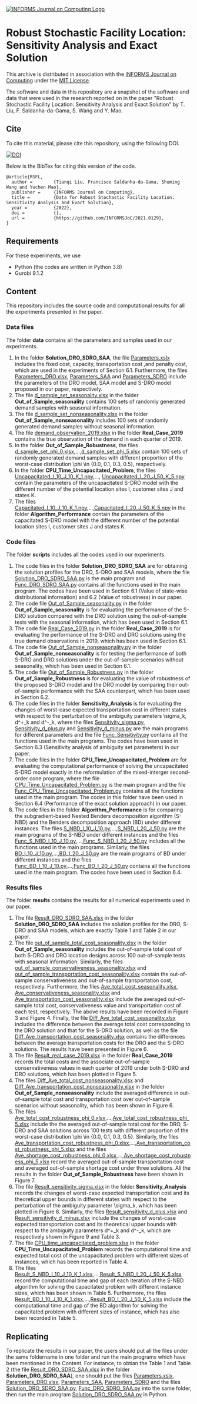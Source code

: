 [![INFORMS Journal on Computing Logo](https://INFORMSJoC.github.io/logos/INFORMS_Journal_on_Computing_Header.jpg)](https://pubsonline.informs.org/journal/ijoc)

# Robust Stochastic Facility Location: Sensitivity Analysis and Exact Solution

This archive is distributed in association with the [INFORMS Journal on
Computing](https://pubsonline.informs.org/journal/ijoc) under the [MIT License](LICENSE).

The software and data in this repository are a snapshot of the software and data
that were used in the research reported on in the paper "Robust Stochastic Facility Location: Sensitivity Analysis and Exact Solution" by T. Liu, F. Saldanha-da-Gama, S. Wang and Y. Mao. 

## Cite

To cite this material, please cite this repository, using the following DOI.

[![DOI](https://zenodo.org/badge/285853815.svg)](https://zenodo.org/badge/latestdoi/285853815)

Below is the BibTex for citing this version of the code.

```
@article{RSFL,
  author =        {Tianqi Liu, Francisco Saldanha-da-Gama, Shuming Wang and Yuchen Mao},
  publisher =     {INFORMS Journal on Computing},
  title =         {Data for Robust Stochastic Facility Location: Sensitivity Analysis and Exact Solution},
  year =          {2022},
  doi =           {},
  url =           {https://github.com/INFORMSJoC/2021.0129},
}  
```

## Requirements
For these experiments, we use
* Python (the codes are written in Python 3.8)
* Gurobi 9.1.2

## Content
This repository includes the source code and computational results for all the experiments presented in the paper.

### Data files
The folder **data** contains all the parameters and samples used in our experiments.
1. In the folder **Solution_DRO_SDRO_SAA**, the file [Parameters.xslx](data/Solution_DRO_SDRO_SAA/Parameters.xlsx) includes the fixed cost, capacity, transportation cost ,and penalty cost, which are used in the experiments of Section 6.1. Furthermore, the files [Parameters_DRO.xlsx](data/Parameters_DRO.xlsx), [Parameters_SAA](data/Parameters_SAA.xlsx) and [Parameters_SDRO](data/Parameters_SDRO.xlsx) include the parameters of the DRO model, SAA model and S-DRO model proposed in our paper, respectively.  
2. The file [d_sample_set_seasonality.xlsx](data/Out_of_Sample_seasonality/d_sample_set_seasonality.xlsx) in the folder **Out_of_Sample_seasonality** contains 100 sets of randomly generated demand samples with seasonal information. 
3. The file [d_sample_set_nonseasonality.xlsx](data/Out_of_Sample_nonseasonality/d_sample_set_nonseasonality.xlsx) in the folder **Out_of_Sample_nonseasonality** includes 100 sets of randomly generated demand samples without seasonal information.
4. The file [demand_observation_2019.xlsx](data/Real_Case_2019/demand_observation_2019.xlsx) in the folder **Real_Case_2019** contains the true observation of the demand in each quarter of 2019.
5. In the folder **Out_of_Sample_Robustness**, the files [d_sample_set_phi_0.xlsx](data/Out_of_Sample_Robustness/d_sample_set_phi_0.xlsx),...,[d_sample_set_phi_5.xlsx](data/Out_of_Sample_Robustness/d_sample_set_phi_5.xlsx) contain 100 sets of randomly generated demand samples with different proportion of the worst-case distribution \phi \in {0.0, 0.1, 0.3, 0.5}, respectively.
6. In the folder **CPU_Time_Uncapacitated_Problem**, the files [Uncapacitated_I_10_J_10_K_1.npy](data/CPU_Time_Uncapacitated_Problem/Uncapacitated_I_10_J_10_K_1.npy),..., [Uncapacitated_I_20_J_50_K_5.npy](data/CPU_Time_Uncapacitated_Problem/Uncapacitated_I_20_J_50_K_5.npy) contain the parameters of the uncapacitated S-DRO model with the different number of the potential location sites I, customer sites J and states K. 
7. The files [Capacitated_I_10_J_10_K_1.npy](data/Algorithm_Performance/Capacitated_I_10_J_10/Capacitated_I_10_J_10_K_1.npy),...,[Capacitated_I_20_J_50_K_5.npy](data/Algorithm_Performance/Capacitated_I_20_J_50/Capacitated_I_20_J_50_K_5.npy) in the folder **Algorithm_Performance** contain the parameters of the capacitated S-DRO model with the different number of the potential location sites I, customer sites J and states K.

### Code files 

The folder **scripts** includes all the codes used in our experiments.
1. The code files in the folder **Solution_DRO_SDRO_SAA** are for obtaining the solution profiles for the DRO, S-DRO and SAA models, where the file [Solution_DRO_SDRO_SAA.py](scripts/Solution_DRO_SDRO_SAA/Solution_DRO_SDRO_SAA.py) is the main program and [Func_DRO_SDRO_SAA.py](scripts/Solution_DRO_SDRO_SAA/Func_DRO_SDRO_SAA.py) contains all the functions used in the main program. The codes have been used in Section 6.1 (Value of state-wise distributional information) and 6.2 (Value of robustness) in our paper.
2. The code file [Out_of_Sample_seasonality.py](scripts/Out_of_Sample_seasonality/Out_of_Sample_seasonality.py) in the folder **Out_of_Sample_seasonality** is for evaluating the performance of the S-DRO solution compared with the DRO solution using the out-of-sample tests with the seasonal information, which has been used in Section 6.1.
3. The code file [Real_Case_2019.py](scripts/Real_Case_2019/Real_Case_2019.py) in the folder **Real_Case_2019** is for evaluating the performance of the S-DRO and DRO solutions using the true demand observations in 2019, which has been used in Section 6.1.
4. The code file [Out_of_Sample_nonseasonality.py](scripts/Out_of_Sample_nonseasonality/Out_of_Sample_nonseasonality.py) in the folder **Out_of_Sample_nonseasonality** is for testing the performance of both S-DRO and DRO solutions under the out-of-sample scenarios without seasonality, which has been used in Section 6.1.
5. The code file [Out_of_Sample_Robustness.py](scripts/Out_of_Sample_Robustness/Out_of_Sample_Robustness.py) in the folder **Out_of_Sample_Robustness** is for  evaluating the value of robustness of the proposed S-DRO model and the DRO model by comparing their out-of-sample performance with the SAA counterpart, which has been used in Section 6.2.
6. The code files in the folder **Sensitivity_Analysis** is for evaluating the changes of worst-case expected transportation cost in different states with respect to the perturbation of the ambiguity parameters \sigma_k, d^+_k and d^-_k, where the files [Sensitivity_sigma.py](scripts/Sensitivity_Analysis/Sensitivity_sigma.py), [Sensitivity_d_plus.py](scripts/Sensitivity_Analysis/Sensitivity_d_plus.py) and [Sensitivity_d_minus.py](scripts/Sensitivity_Analysis/Sensitivity_d_minus.py) are the main programs for different parameters and the file [Func_Sensitivity.py](scripts/Sensitivity_Analysis/Func_Sensitivity.py) contains all the functions used in the main programs. The codes have been used in Section 6.3 (Sensitivity analysis of ambiguity set parameters) in our paper.
7. The code files in the folder **CPU_Time_Uncapacitated_Problem** are for evaluating the computational performance of solving the uncapacitated S-DRO model exactly in the reformulation of the mixed-interger second-order cone program, where the file [CPU_Time_Uncapacitated_Problem.py](scripts/CPU_Time_Uncapacitated_Problem/CPU_Time_Uncapacitated_Problem.py) is the main program and the file [Func_CPU_Time_Uncapacitated_Problem.py](scripts/CPU_Time_Uncapacitated_Problem/Func_CPU_Time_Uncapacitated_Problem.py) contains all the functions used in the main program. The codes in this folder have been used in Section 6.4 (Performance of the exact solution approach) in our paper.
8. The code files in the folder **Algorithm_Performance** is for comparing the subgradient-based Nested Benders decomposition algorithm (S-NBD) and the Benders decomposition approach (BD) under different instances. The files [S_NBD_I_10_J_10.py](scripts/Algorithm_Performance/Capacitated_I_10_J_10/S_NBD_I_10_J_10.py),...,[S_NBD_I_20_J_50.py](scripts/Algorithm_Performance/Capacitated_I_20_J_50/S_NBD_I_20_J_50.py) are the main programs of the S-NBD under different instances and the files [Func_S_NBD_I_10_J_10.py](scripts/Algorithm_Performance/Capacitated_I_10_J_10/Func_S_NBD_I_10_J_10.py),...,[Func_S_NBD_I_20_J_50.py](scripts/Algorithm_Performance/Capacitated_I_20_J_50/Func_S_NBD_I_20_J_50.py) includes all the functions used in the main programs. Similarly, the files [BD_I_10_J_10.py](scripts/Algorithm_Performance/Capacitated_I_10_J_10/BD_I_10_J_10.py),...,[BD_I_20_J_50.py](scripts/Algorithm_Performance/Capacitated_I_20_J_50/BD_I_20_J_50.py) are the main programs of BD under different instances and the files [Func_BD_I_10_J_10.py](scripts/Algorithm_Performance/Capacitated_I_10_J_10/Func_BD_I_10_J_10.py),...,[Func_BD_I_20_J_50.py](scripts/Algorithm_Performance/Capacitated_I_20_J_50/Func_BD_I_20_J_50.py) contains all the functions used in the main program. The codes have been used in Section 6.4. 

### Results files

The folder **results** contains the results for all numerical experiments used in our paper.
1. The file [Result_DRO_SDRO_SAA.xlsx](/results/Solution_DRO_SDRO_SAA/Result_DRO_SDRO_SAA.xlsx) in the folder **Solution_DRO_SDRO_SAA** includes the solution profiles for the DRO, S-DRO and SAA models, which are exactly Table 1 and Table 2 in our paper.
2. The file [out_of_sample_total_cost_seasonality.xlsx](results/Out_of_Sample_seasonality/out_of_sample_total_cost_seasonality.xlsx) in the folder **Out_of_Sample_seasonality** includes the out-of-sample total cost of both S-DRO and DRO location designs across 100 out-of-sample tests with seasonal information. Similarly, the files  [out_of_sample_conservativeness_seasonality.xlsx](results/Out_of_Sample_seasonality/out_of_sample_total_cost_seasonality.xlsx) and [out_of_sample_transportation_cost_seasonality.xlsx](results/Out_of_Sample_seasonality/out_of_sample_transportation_cost_seasonality.xlsx) contain the out-of-sample conservativeness and out-of-sample transportation cost, respectively. Furthermore, the files [Ave_total_cost_seasonality.xlsx](results/Out_of_Sample_seasonality/Ave_total_cost_seasonality.xlsx), [Ave_conservativeness_seasonality.xlsx](results/Out_of_Sample_seasonality/Ave_conservativeness_seasonality.xlsx) and [Ave_transportation_cost_seasonality.xlsx](results/Out_of_Sample_seasonality/Ave_transportation_cost_seasonality.xlsx) include the averaged out-of-sample total cost, conservativeness value and transportation cost of each test, respectively. The above results have been recorded in Figure 3 and Figure 4. Finally, the file [Diff_Ave_total_cost_seasonality.xlsx](results/Out_of_Sample_seasonality/Diff_Ave_total_cost_seasonality.xlsx) includes the difference between the average total cost corresponding to
the DRO solution and that for the S-DRO solution, as well as the file [Diff_Ave_transportation_cost_seasonality.xlsx](results/Out_of_Sample_seasonality/Diff_Ave_transportation_cost_seasonality.xlsx) contains the differences between the average transportation costs for the DRO and the S-DRO solutions. The results have been presented in Figure 6.
3. The file [Result_real_case_2019.xlsx](results/Real_Case_2019/Result_real_case_2019.xlsx) in the folder **Real_Case_2019** records the total costs and the associate out-of-sample conservativeness values in each quarter of 2019 under both S-DRO and DRO solutions, which has been plotted in Figure 5.
4. The files [Diff_Ave_total_cost_nonseasonality.xlsx](results/Out_of_Sample_nonseasonality/Diff_Ave_total_cost_nonseasonality.xlsx) and [Diff_Ave_transportation_cost_nonseasonality.xlsx](results/Out_of_Sample_nonseasonality/Diff_Ave_transportation_cost_nonseasonality.xlsx) in the folder **Out_of_Sample_nonseasonality** include the averaged difference in out-of-sample total cost and transportation cost over out-of-sample scenarios without seasonality, which has been shown in Figure 6.
5. The files [Ave_total_cost_robustness_phi_0.xlsx](results/Out_of_Sample_Robustness/Ave_total_cost_robustness_phi_0.xlsx),...,[Ave_total_cost_robustness_phi_5.xlsx](results/Out_of_Sample_Robustness/Ave_total_cost_robustness_phi_5.xlsx) include the the averaged out-of-sample total cost for the DRO, S-DRO and SAA solutions across 100 tests with different proportion of the worst-case distribution \phi \in {0.0, 0.1, 0.3, 0.5}. Similarly, the files [Ave_transportation_cost_robustness_phi_0.xlsx](results/Out_of_Sample_Robustness/Ave_transportation_cost_robustness_phi_0.xlsx),...,[Ave_transportation_cost_robustness_phi_5.xlsx](results/Out_of_Sample_Robustness/Ave_transportation_cost_robustness_phi_5.xlsx) and the files [Ave_shortage_cost_robustness_phi_0.xlsx](results/Out_of_Sample_Robustness/Ave_shortage_cost_robustness_phi_0.xlsx),...,[Ave_shortage_cost_robustness_phi_5.xlsx](results/Out_of_Sample_Robustness/Ave_shortage_cost_robustness_phi_5.xlsx) record the averaged out-of-sample transportation cost and averaged
out-of-sample shortage cost under three solutions. All the results in the folder **Out_of_Sample_Robustness** have been shown in Figure 7.
6. The file [Result_sensitivity_sigma.xlsx](results/Sensitivity_Analysis/Result_sensitivity_sigma.xlsx) in the folder **Sensitivity_Analysis** records the changes of worst-case expected transportation cost and its theoretical upper bounds in different states with respect to the perturbation of the ambiguity parameter \sigma_k, which has been plotted in Figure 8. Similarly, the files [Result_sensitivity_d_plus.xlsx](results/Sensitivity_Analysis/Result_sensitivity_d_plus.xlsx) and [Result_sensitivity_d_minus.xlsx](results/Sensitivity_Analysis/Result_sensitivity_d_minus.xlsx) include the changes of worst-case expected transportation cost and its theoretical upper bounds with respect to the ambiguity parameters d^+_k and d^-_k, which are respectively shown in Figure 9 and Table 3.
7. The file [CPU_time_uncapacitated_problem.xlsx](results/CPU_Time_Uncapacitated_Problem/CPU_time_uncapacitated_problem.xlsx) in the folder **CPU_Time_Uncapacitated_Problem** records the computational time and expected total cost of the uncapacitated problem with different sizes of instances, which has been reported in Table 4.
8. The files [Result_S_NBD_I_10_J_10_K_1.xlsx](results/Algorithm_Performance/Capacitated_I_10_J_10/Result_S_NBD_I_10_J_10_K_1.xlsx),...,[Result_S_NBD_I_20_J_50_K_5.xlsx](results/Algorithm_Performance/Capacitated_I_20_J_50/Result_S_NBD_I_20_J_50_K_5.xlsx) record the computational time and gap of each iteration of the S-NBD algorithm for solving the capacitated problem with different instance sizes, which has been shown in Table 5. Furthermore, the files [Result_BD_I_10_J_10_K_1.xlsx](results/Algorithm_Performance/Capacitated_I_10_J_10/Result_BD_I_10_J_10_K_1.xlsx),...,[Result_BD_I_20_J_50_K_5.xlsx](results/Algorithm_Performance/Capacitated_I_20_J_50/Result_BD_I_20_J_50_K_5.xlsx) include the computational time and gap of the BD algorithm for solving the capacitated problem with different sizes of instance, which has also been recorded in Table 5.


## Replicating

To replicate the results in our paper, the users should put all the files under the same foldername in one folder and run the main programs which have been mentioned in the Content. For instance, to obtian the Table 1 and Table 2 (the file [Result_DRO_SDRO_SAA.xlsx](/results/Solution_DRO_SDRO_SAA/Result_DRO_SDRO_SAA.xlsx) in the folder **Solution_DRO_SDRO_SAA**), one should put the files [Parameters.xslx](data/Solution_DRO_SDRO_SAA/Parameters.xlsx), [Parameters_DRO.xlsx](data/Parameters_DRO.xlsx), [Parameters_SAA](data/Parameters_SAA.xlsx), [Parameters_SDRO](data/Parameters_SDRO.xlsx) and the files [Solution_DRO_SDRO_SAA.py](scripts/Solution_DRO_SDRO_SAA/Solution_DRO_SDRO_SAA.py), [Func_DRO_SDRO_SAA.py](scripts/Solution_DRO_SDRO_SAA/Func_DRO_SDRO_SAA.py) into the same folder, then run the main program [Solution_DRO_SDRO_SAA.py](scripts/Solution_DRO_SDRO_SAA/Solution_DRO_SDRO_SAA.py) in Python.       


